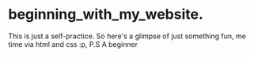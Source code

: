 # beginning_with_my_website.
This is just a self-practice. So here's a glimpse of just something fun, me time via html and css :p, P.S A beginner 
